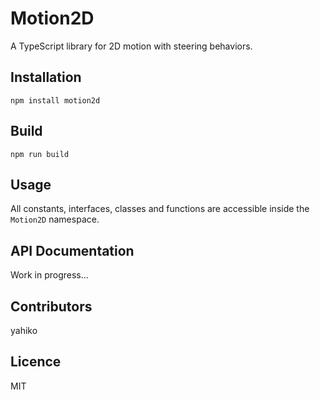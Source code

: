 # Motion2D #

A TypeScript library for 2D motion with steering behaviors.


## Installation ##
	npm install motion2d


## Build ##
	npm run build


## Usage ##

All constants, interfaces, classes and functions are accessible inside the `Motion2D` namespace.


## API Documentation ##
Work in progress...


## Contributors ##
yahiko


## Licence ##
MIT
